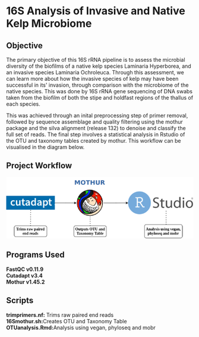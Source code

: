 <!DOCTYPE html>
<html>
<head>
<meta charset="utf-8"/>
</head>
<body>
<h1 id="Title">16S Analysis of Invasive and Native Kelp Microbiome</h1>

<h2 id="Objective">Objective</h2>

<p> The primary objective of this 16S rRNA pipeline is to assess the microbial diversity 
of the biofilms of a native kelp species Laminaria Hyperborea, and an invasive species 
Laminaria Ochroleuca. Through this assessment, we can learn more about how the invasive 
species of kelp may have been successful in its' invasion, through comparison with the 
microbiome of the native species. This was done by 16S rRNA gene sequencing of DNA swabs 
taken from the biofilm of both the stipe and holdfast regions of the thallus of each 
species. 

This was achieved through an inital preprocessing step of primer removal, followed by 
sequence assemblage and quality filtering using the mothur package and the silva 
alignment (release 132) to denoise and classify the full set of reads. The final step 
involves a statistical analysis in Rstudio of the OTU and taxonomy tables created by 
mothur. This workflow can be visualised in the diagram below. </p>

<h2 id="Project Workflow">Project Workflow</h2>

![](16Sworkflow.png)


<h2 id="Programs Used">Programs Used</h2>

<b> **FastQC v0.11.9**
<br>**Cutadapt v3.4**
<br>**Mothur v1.45.2** </b>

<h2 id="Scripts">Scripts</h2>

<b> trimprimers.nf:</b> Trims raw paired end reads
<br><b>16Smothur.sh:</b>Creates OTU and Taxonomy Table
<br><b>OTUanalysis.Rmd:</b>Analysis using vegan, phyloseq and mobr
